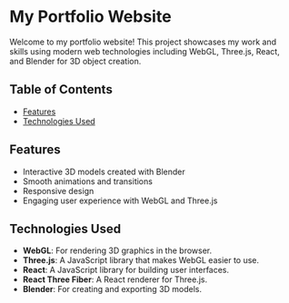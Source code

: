 # My Portfolio Website

Welcome to my portfolio website! This project showcases my work and skills using modern web technologies including WebGL, Three.js, React, and Blender for 3D object creation.

## Table of Contents
- [Features](#features)
- [Technologies Used](#technologies-used)

## Features
- Interactive 3D models created with Blender
- Smooth animations and transitions
- Responsive design
- Engaging user experience with WebGL and Three.js

## Technologies Used
- **WebGL**: For rendering 3D graphics in the browser.
- **Three.js**: A JavaScript library that makes WebGL easier to use.
- **React**: A JavaScript library for building user interfaces.
- **React Three Fiber**: A React renderer for Three.js.
- **Blender**: For creating and exporting 3D models.

